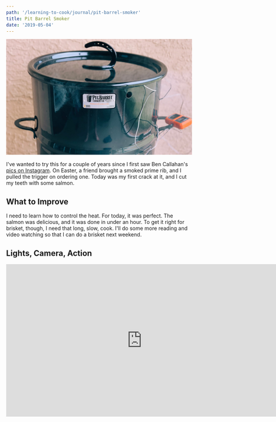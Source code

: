```yaml
---
path: '/learning-to-cook/journal/pit-barrel-smoker'
title: Pit Barrel Smoker
date: '2019-05-04'
---
```


![Photo of a Pit Barrel Smoker](./pit-barrel-smoker.jpg)

I've wanted to try this for a couple of years since I first saw Ben Callahan's [pics on Instagram](https://www.instagram.com/p/BLWbgj1AsbM/). On Easter, a friend brought a smoked prime rib, and I pulled the trigger on ordering one. Today was my first crack at it, and I cut my teeth with some salmon.

## What to Improve

I need to learn how to control the heat. For today, it was perfect. The salmon was delicious, and it was done in under an hour. To get it right for brisket, though, I need that long, slow, cook. I'll do some more reading and video watching so that I can do a brisket next weekend.

## Lights, Camera, Action

<div class="video-wrapper u-mt-1">
<iframe src="https://player.vimeo.com/video/334191087?title=0&byline=0&portrait=0" width="736" height="414" frameborder="0" allow="autoplay; fullscreen" allowfullscreen></iframe>
</div>

